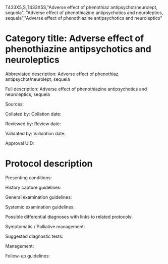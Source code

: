 T433X5,S,T433X5S,"Adverse effect of phenothiaz antipsychot/neurolept, sequela", "Adverse effect of phenothiazine antipsychotics and neuroleptics, sequela","Adverse effect of phenothiazine antipsychotics and neuroleptics"
# Category title: Adverse effect of phenothiazine antipsychotics and neuroleptics

Abbreviated description: Adverse effect of phenothiaz antipsychot/neurolept, sequela

Full description: Adverse effect of phenothiazine antipsychotics and neuroleptics, sequela

Sources:

Collated by:
Collation date:

Reviewed by:
Review date:

Validated by:
Validation date:

Approval UID:

# Protocol description

Presenting conditions:

History capture guidelines:

General examination guidelines:

Systemic examination guidelines:

Possible differential diagnoses with links to related protocols:

Symptomatic / Palliative management:

Suggested diagnostic tests:

Management:

Follow-up guidelines:
